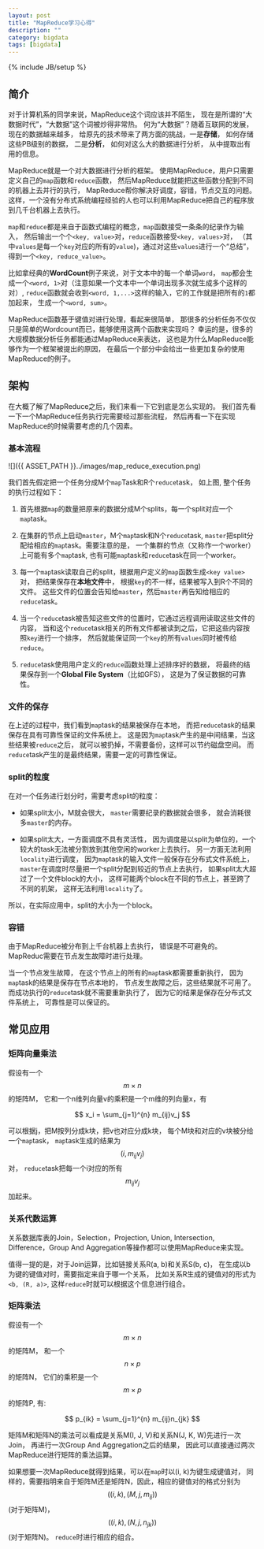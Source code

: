 ```yaml
---
layout: post
title: "MapReduce学习心得"
description: ""
category: bigdata
tags: [bigdata]
---
```

{% include JB/setup %}

## 简介

对于计算机系的同学来说，MapReduce这个词应该并不陌生，
现在是所谓的“大数据时代”，“大数据”这个词被炒得非常热。
何为“大数据”？随着互联网的发展，现在的数据越来越多，
给原先的技术带来了两方面的挑战，一是**存储**，
如何存储这些PB级别的数据，
二是**分析**， 如何对这么大的数据进行分析，
从中提取出有用的信息。

MapReduce就是一个对大数据进行分析的框架。
使用MapReduce，用户只需要定义自己的`map`函数和`reduce`函数，
然后MapReduce就能把这些函数分配到不同的机器上去并行的执行，
MapReduce帮你解决好调度，容错，节点交互的问题。
这样，一个没有分布式系统编程经验的人也可以利用MapReduce把自己的程序放到几千台机器上去执行。

`map`和`reduce`都是来自于函数式编程的概念，`map`函数接受一条条的纪录作为输入，
然后输出一个个`<key, value>`对，`reduce`函数接受`<key, values>`对，
（其中`values`是每一个`key`对应的所有的`value`)，通过对这些`values`进行一个“总结”，
得到一个`<key, reduce_value>`。

比如拿经典的**WordCount**例子来说，对于文本中的每一个单词`word`，
`map`都会生成一个`<word, 1>`对（注意如果一个文本中一个单词出现多次就生成多个这样的对）,
`reduce`函数就会收到`<word, 1,...>`这样的输入，它的工作就是把所有的`1`都加起来，
生成一个`<word, sum>`。

MapReduce函数基于键值对进行处理，看起来很简单，
那很多的分析任务不仅仅只是简单的Wordcount而已，能够使用这两个函数来实现吗？
幸运的是，很多的大规模数据分析任务都能通过MapReduce来表达，
这也是为什么MapReduce能够作为一个框架被提出的原因，
在最后一个部分中会给出一些更加复杂的使用MapReduce的例子。

## 架构

在大概了解了MapReduce之后，我们来看一下它到底是怎么实现的。
我们首先看一下一个MapReduce任务执行完需要经过那些流程，
然后再看一下在实现MapReduce的时候需要考虑的几个因素。

### 基本流程

![]({{ ASSET_PATH }}../images/map_reduce_execution.png)

我们首先假定把一个任务分成M个`map`Task和R个`reduce`task，
如上图,
整个任务的执行过程如下：

1. 首先根据`map`的数量把原来的数据分成M个splits，每一个split对应一个`map`task。

2. 在集群的节点上启动`master`，M个`map`task和N个`reduce`task, 
`master`把split分配给相应的`map`task。需要注意的是，
一个集群的节点（又称作一个worker）上可能有多个`map`task,
也有可能`map`task和`reduce`task在同一个worker。

3. 每一个`map`task读取自己的split，根据用户定义的`map`函数生成`<key value>`对，
把结果保存在**本地文件**中，
根据`key`的不一样，结果被写入到R个不同的文件。
这些文件的位置会告知给`master`，然后`master`再告知给相应的`reduce`task。

4. 当一个`reduce`task被告知这些文件的位置时，它通过远程调用读取这些文件的内容，
当和这个`reduce`task相关的所有文件都被读到之后，它把这些内容按照`key`进行一个排序，
然后就能保证同一个`key`的所有`values`同时被传给`reduce`。

5. `reduce`task使用用户定义的`reduce`函数处理上述排序好的数据，
将最终的结果保存到一个**Global File System**（比如GFS），
这是为了保证数据的可靠性。

### 文件的保存

在上述的过程中，我们看到`map`task的结果被保存在本地，
而把`reduce`task的结果保存在具有可靠性保证的文件系统上。
这是因为`map`task产生的是中间结果，当这些结果被`reduce`之后，
就可以被扔掉，不需要备份，这样可以节约磁盘空间。
而`reduce`task产生的是最终结果，需要一定的可靠性保证。

### split的粒度

在对一个任务进行划分时，需要考虑split的粒度：

* 如果split太小，M就会很大，
`master`需要纪录的数据就会很多，
就会消耗很多`master`的内存。

* 如果split太大，一方面调度不具有灵活性，
因为调度是以split为单位的，一个较大的task无法被分割放到其他空闲的worker上去执行。
另一方面无法利用`locality`进行调度，
因为`map`task的输入文件一般保存在分布式文件系统上，
`master`在调度时尽量把一个split分配到较近的节点上去执行，
如果split太大超过了一个文件block的大小，
这样可能两个block在不同的节点上，甚至跨了不同的机架，
这样无法利用`locality`了。

所以，在实际应用中，split的大小为一个block。

### 容错

由于MapReduce被分布到上千台机器上去执行，
错误是不可避免的。
MapReduc需要在节点发生故障时进行处理。

当一个节点发生故障，
在这个节点上的所有的`map`task都需要重新执行，
因为`map`task的结果是保存在节点本地的，
节点发生故障之后，这些结果就不可用了。
而成功执行的`reduce`task就不需要重新执行了，
因为它的结果是保存在分布式文件系统上，
可靠性是可以保证的。

## 常见应用
<script type="text/javascript" src="http://cdn.mathjax.org/mathjax/latest/MathJax.js?config=TeX-AMS-MML_HTMLorMML"></script>

### 矩阵向量乘法

假设有一个$$m \times n$$的矩阵M，
它和一个n维列向量v的乘积是一个m维的列向量x，有

$$
x_i = \sum_{j=1}^{n} m_{ij}v_j
$$

可以根据j，把M按列分成k块，把v也对应分成k块，
每个M块和对应的v块被分给一个`map`task，
`map`task生成的结果为$$(i, m_{ij}v_j)$$对，
`reduce`task把每一个i对应的所有$$m_{ij}v_j$$加起来。

### 关系代数运算

关系数据库表的Join，Selection，Projection, Union, Intersection, 
Difference，Group And Aggregation等操作都可以使用MapReduce来实现。

值得一提的是，对于Join运算，比如链接关系R(a, b)和关系S(b, c)，
在生成以b为键的键值对时，需要指定来自于哪一个关系，
比如关系R生成的键值对的形式为`<b, (R, a)>`,
这样`reduce`时就可以根据这个信息进行组合。

### 矩阵乘法

假设有一个$$m \times n$$的矩阵M，
和一个$$n \times p$$的矩阵N，
它们的乘积是一个$$m \times p$$的矩阵P,
有:

$$
p_{ik} = \sum_{j=1}^{n} m_{ij}n_{jk}
$$

矩阵M和矩阵N的乘法可以看成是关系M(I, J, V)和关系N(J, K, W)先进行一次Join，
再进行一次Group And Aggregation之后的结果，
因此可以直接通过两次MapReduce进行矩阵的乘法运算。

如果想要一次MapReduce就得到结果，可以在`map`时以(i, k)为键生成键值对，
同样的，需要指明来自于矩阵M还是矩阵N，因此，相应的键值对的格式分别为
$$((i, k), (M, j, m_{ij}))$$(对于矩阵M)，$$((i, k), (N, j, n_{jk}))$$(对于矩阵N)。
`reduce`时进行相应的组合。
